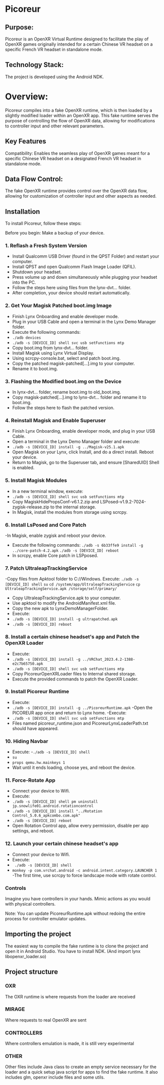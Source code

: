 # Picoreur
## Purpose:
Picoreur is an OpenXR Virtual Runtime designed to facilitate the play of OpenXR games originally intended for a certain Chinese VR headset on a specific French VR headset in standalone mode.

## Technology Stack:
The project is developed using the Android NDK.

# Overview:
Picoreur compiles into a fake OpenXR runtime, which is then loaded by a slightly modified loader within an OpenXR app. This fake runtime serves the purpose of controlling the flow of OpenXR data, allowing for modifications to controller input and other relevant parameters.

## Key Features
Compatibility: Enables the seamless play of OpenXR games meant for a specific Chinese VR headset on a designated French VR headset in standalone mode.

## Data Flow Control: 
The fake OpenXR runtime provides control over the OpenXR data flow, allowing for customization of controller input and other aspects as needed.

## Installation
To install Picoreur, follow these steps:

Before you begin: Make a backup of your device.

### 1. Reflash a Fresh System Version
- Install Qualcomm USB Driver (found in the QPST Folder) and restart your computer.
- Install QPST and open Qualcomm Flash Image Loader (QFIL).
- Shutdown your headset.
- Press volume up and down simultaneously while plugging your headset into the PC.
- Follow the steps here using files from the lynx-dvt... folder.
- After completion, your device should restart automatically.
### 2. Get Your Magisk Patched boot.img Image
- Finish Lynx Onboarding and enable developer mode.
- Plug in your USB Cable and open a terminal in the Lynx Demo Manager folder.
- Execute the following commands:
- ```./adb devices```
- ```./adb -s [DEVICE_ID] shell svc usb setFunctions mtp```
- Copy boot.img from lynx-dvt... folder.
- Install Magisk using Lynx Virtual Display.
- Using scrcpy-console.bat, select and patch boot.img.
- Copy the patched magisk-patched[...].img to your computer.
- Rename it to boot.img.
### 3. Flashing the Modified boot.img on the Device
- In lynx-dvt... folder, rename boot.img to old_boot.img.
- Copy magisk-patched[...].img to lynx-dvt... folder and rename it to boot.img.
- Follow the steps here to flash the patched version.
### 4. Reinstall Magisk and Enable Superuser
- Finish Lynx Onboarding, enable developer mode, and plug in your USB Cable.
- Open a terminal in the Lynx Demo Manager folder and execute:
- ```./adb -s [DEVICE_ID] install -g ../Magisk-v25.1.apk```
- Open Magisk on your Lynx, click Install, and do a direct install. Reboot your device.
- Return to Magisk, go to the Superuser tab, and ensure [SharedUID] Shell is enabled.
### 5. Install Magisk Modules
- In a new terminal window, execute:
- ```./adb -s [DEVICE_ID] shell svc usb setFunctions mtp```
- Copy MagiskHidePropsConf-v6.1.2.zip and LSPosed-v1.9.2-7024-zygisk-release.zip to the internal storage.
- In Magisk, install the modules from storage using scrcpy.
### 6. Install LsPosed and Core Patch
-In Magisk, enable zygisk and reboot your device.
- Execute the following commands:
```./adb -s 6b33ffe9 install -g ../core-patch-4.2.apk```
```./adb -s [DEVICE_ID] reboot```
- In scrcpy, enable Core patch in LSPposed.
### 7. Patch UltraleapTrackingService
-Copy files from Apktool folder to C://Windows.
Execute:
```./adb -s [DEVICE_ID] shell```
```su```
```cd /system/app/UltraleapTrackingService```
```cp UltraleapTrackingService.apk /storage/self/primary/```
- Copy UltraleapTrackingService.apk to your computer.
- Use apktool to modify the AndroidManifest.xml file.
- Copy the new apk to LynxDemoManagerFolder.
- Execute:
- ```./adb -s [DEVICE_ID] install -g ultrapatched.apk```
- ```./adb -s [DEVICE_ID] reboot```
### 8. Install a certain chinese headset's app and Patch the OpenXR Loader
- Execute:
- ```./adb -s [DEVICE_ID] install -g ../VRChat_2023.4.2-1388-e2c7b65750.apk```
- ```./adb -s [DEVICE_ID] shell svc usb setFunctions mtp```
- Copy PicoreurOpenXRLoader files to Internal shared storage.
- Execute the provided commands to patch the OpenXR Loader.
### 9. Install Picoreur Runtime
- Execute:
- ```./adb -s [DEVICE_ID] install -g ../PicoreurRuntime.apk```
-Open the PICOREUR app once and return to Lynx home.
-Execute:
- ```./adb -s [DEVICE_ID] shell svc usb setFunctions mtp```
- Files named picoreur_runtime.json and PicoreurLynxLoaderPath.txt should have appeared.
### 10. Hiding Navbar
- Execute:
-```./adb -s [DEVICE_ID] shell```
- ```su```
- ```props qemu.hw.mainkeys 1```
- Wait until it ends loading, choose yes, and reboot the device.
### 11. Force-Rotate App
- Connect your device to Wifi.
- Execute:
- ```./adb -s [DEVICE_ID] shell pm uninstall jp.snowlife01.android.rotationcontrol```
- ```./adb -s [DEVICE_ID] install "../Rotation Control_5.0.6_apkcombo.com.apk"```
- ```./adb -s [DEVICE_ID] reboot```
- Open Rotation Control app, allow every permission, disable per app settings, and reboot.
### 12. Launch your certain chinese headset's app
- Connect your device to Wifi.
- Execute:
- ``` ./adb -s [DEVICE_ID] shell```
- ```monkey -p com.vrchat.android -c android.intent.category.LAUNCHER 1```
-The first time, use scrcpy to force landscape mode with rotate control.

### Controls
Imagine you have controllers in your hands. Mimic actions as you would with physical controllers.

Note: You can update PicoreurRuntime.apk without redoing the entire process for controller emulator updates.


## Importing the project
The easiest way to compile the fake runtime is to clone the project and open it in Android Studio. You have to install NDK. (And import lynx libopenxr_loader.so)

## Project structure

### OXR
The OXR runtime is where requests from the loader are received

### MIRAGE
Where requests to real OpenXR are sent

### CONTROLLERS
Where controllers emulation is made, it is still very experimental

### OTHER
Other files include Java class to create an empty service necessary for the loader and a quick setup java script for apps to find the fake runtime. It also includes glm, openxr include files and some utils.


